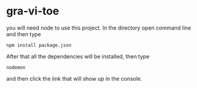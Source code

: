# gra-vi-toe
you will need node to use this project.
In the directory open command line and then type
```
npm install package.json
``` 
After that all the dependencies will be installed, then type
```
nodemon
```
and then click the link that will show up in the console.
